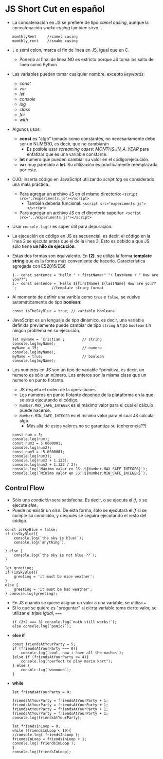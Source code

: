 
# JS Short Cut en español
- La concatenación en JS se prefiere de tipo *camel casing*, aunque la concatenación *snake casing* tambien sirve...
    ```
    monthlyRent     //camel casing
    monthly_rent    //snake casing
    ```
- `;` o semi colon, marca el fin de linea en JS, igual que en C. 
    - Ponerlo al final de linea NO es estricto porque JS toma los salto de linea como Python
- Las variables pueden tomar cualquier nombre, excepto *keywords*:
    - *const*
    - *var*
    - *let*
    - *console*
    - *log*
    - *class*
    - *for*
    - *with*
- Algunos usos:
    - **const** es "algo" tomado como constantes, no necesariamente debe ser un NUMERO, es decir, que no cambiarán
        - Es posible usar *screaming cases*: *MONTHS_IN_A_YEAR* para enfatizar que es una
        variable constante.
    - **let** numero que pueden cambiar su valor en el código/ejecución.
    - **var** muy parecido a **let**. Su utilización es prácticamente reemplazada por este.
- OJO: inserta código en JavaScript utilizando *script tag* es considerado una mala práctica.
    - Para agregar un archivo JS en el mismo directorio: `<script src="./experiments.js"></script>`
        - También debería funcional: `<script src="experiments.js"></script>`
    - Para agregar un archivo JS en el directorio superior: `<script src="../experiments.js"></script>`

- Usar `console.log()` es super útil para depuración.
- La ejecución de código en JS es secuencial, es decir, el código en la linea 2 se ejecuta antes que el de la línea 3. Esto es debido a que JS sólo tiene **un hilo de ejecución**.
- Estas dos formas son equivalente. En **(2)**, se utiliza la forma **template string**
que es la forma más conveniente de hacerlo. Característica agregada con ES2015/ES6.
    ``` 
    1.- const sentence = "Hello " + firstName+" "+ lastName + " How are you??";
    2.- const sentence = `Hello ${firstName} ${lastName} How are you??`;                //template string format
    ```
- Al momento de definir una varible como `true` o `false`, se vuelve automáticamente
de tipo **boolean**:
    ```
    const isTheSkyBlue = true; // variable booleana
    ```
- JavaScript es un lenguaje de tipo dinámico, es decir, una variable definida previamente
puede cambiar de tipo `string` a tipo `boolean` sin ningún problema en su ejecución.
    ```
    let myName = `Cristian`;        // string
    console.log(myName);    
    myName = 15;                    // numero
    console.log(myName);
    myName = true;                  // boolean
    console.log(myName);
    ```
- Los numeros en JS son un tipo de variable *primitiva, es decir, un numero es sólo un número.
Los enteros son la misma clase que un numero en punto flotante.
    - JS respeta el orden de la operaciones.
    - Los números en punto flotante depende de la plataforma en la que se está ejecutando el código.
    - `Number.MAX_SAFE_INTEGER` es el máximo valor para el cual el cálculo puede hacerse.
    - `Number.MIN_SAFE_INTEGER` es el mínimo valor para el cual JS cálcula algo.
        - Más allá de estos valores no se garantiza su (coherencia??)
    ```
    const num = 5;
    console.log(num);
    const num2 = 5.0000001;
    console.log(num2);
    const num3 = -5.0000001;
    console.log(num3);
    console.log(num2 + 1.123);
    console.log(num2 + 1.123 / 2);
    console.log(`Máximo valor en JS: ${Number.MAX_SAFE_INTEGER}`);
    console.log(`Mínimo valor en JS: ${Number.MIN_SAFE_INTEGER}`);
    ```
## Control Flow
- Sólo una *condición* sera satisfecha. Es decir, o se ejecuta el *if*, o se ejecuta *else*.
- Puede no existir un *else*. De esta forma, sólo se ejecutará el *if* si se cumple su condición, y después se seguirá ejecutando el resto del código.
```
const isSkyBlue = false;
if (isSkyBlue){
    console.log(`the sky is blue!`);
    console.log(`anything`);
    
} else {
    console.log(`the sky is not blue ??`);
}

let greeting;
if (isSkyBlue){
    greeting = 'it must be nice weather';
} 
else {
    greeting = 'it must be bad weather';
} console.log(greeting);
```

-  En JS cuando se quiere asignar un valor a una variable, se utiliza `=`
- Si lo que se quiere es "preguntar" si cierta variable toma cierto valor, se
utilizar el *triple igual*, `===`
    ```
    if (2+2 === 3) console.log(`math still works!`);
    else console.log(`panic?`);
    ```
- **else if**
    ```
    const friendsAtYourParty = 5;
    if (friendsAtYourParty === 0){
        console.log(`cool, now i have all the nachos`);
    }else if (friendsAtYourParty <= 4){
        console.log("perfect to play mario kart");
    } else {
        console.log(`woooooo`);
    }
    ```
- **while**
    ```
    let friendsAtYourParty = 0;

    friendsAtYourParty = friendsAtYourParty + 1;
    friendsAtYourParty = friendsAtYourParty + 1;
    friendsAtYourParty = friendsAtYourParty + 1;
    friendsAtYourParty = friendsAtYourParty + 1;
    console.log(friendsAtYourParty);

    let friendsInLoop = 0;
    while (friendsInLoop < 10){
    //console.log( friendsInLoop );
    friendsInLoop = friendsInLoop + 1;
    console.log( friendsInLoop );
    }
    console.log(friendsInLoop);

    ```

